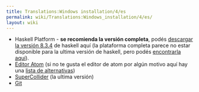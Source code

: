 ```yaml
---
title: Translations:Windows installation/4/es
permalink: wiki/Translations:Windows_installation/4/es/
layout: wiki
---
```


-   Haskell Platform - **se recomienda la versión completa**, podés
    [descargar la versión
    8.3.4](https://www.haskell.org/platform/download/8.4.3/HaskellPlatform-8.4.3-full-x86_64-setup.exe)
    de haskell aquí (la plataforma completa parece no estar disponible
    para la ultima versión de haskell, pero podés [encontrarla
    aquí](https://www.haskell.org/platform/windows.html)).
-   [Editor Atom](https://atom.io/) (si no te gusta el editor de atom
    por algún motivo aquí hay una [lista de
    alternativas](/wiki/List_of_tidal_editors "wikilink"))
-   [SuperCollider](http://supercollider.github.io/download) (la ultima
    versión)
-   [Git](https://git-scm.com/)
